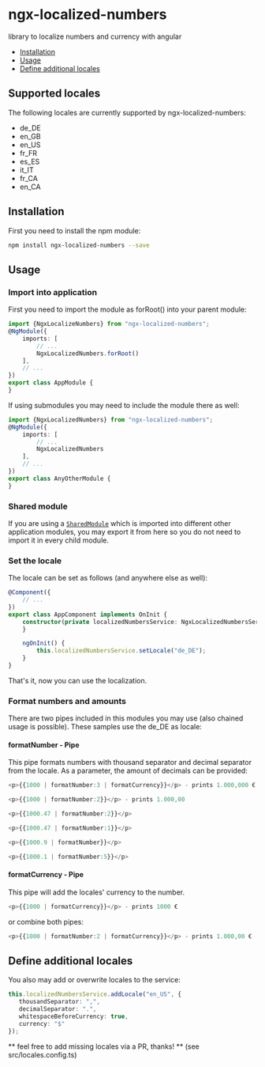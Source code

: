 # ngx-localized-numbers
library to localize numbers and currency with angular

* [Installation](#installation)
* [Usage](#usage)
* [Define additional locales](#define-additional-locales)

## Supported locales
The following locales are currently supported by ngx-localized-numbers:
* de_DE
* en_GB
* en_US
* fr_FR
* es_ES
* it_IT
* fr_CA
* en_CA

## Installation
First you need to install the npm module:
```sh
npm install ngx-localized-numbers --save
```

## Usage
### Import into application
First you need to import the module as forRoot() into your parent module:
```ts
import {NgxLocalizeNumbers} from "ngx-localized-numbers";
@NgModule({
    imports: [
        // ...
        NgxLocalizedNumbers.forRoot()
    ],
    // ...
})
export class AppModule {
}
```
If using submodules you may need to include the module there as well:
```ts
import {NgxLocalizedNumbers} from "ngx-localized-numbers";
@NgModule({
    imports: [
        // ...
        NgxLocalizedNumbers
    ],
    // ...
})
export class AnyOtherModule {
}
```

### Shared module
If you are using a [`SharedModule`](https://angular.io/docs/ts/latest/guide/ngmodule.html#!#shared-modules)
which is imported into different other application modules, you may export it from here so you do not need to import it in every child module.

### Set the locale
The locale can be set as follows (and anywhere else as well):
```ts
@Component({
    // ...
})
export class AppComponent implements OnInit {
    constructor(private localizedNumbersService: NgxLocalizedNumbersService) {
    }

    ngOnInit() {
        this.localizedNumbersService.setLocale("de_DE");
    }
}
```

That's it, now you can use the localization.

### Format numbers and amounts
There are two pipes included in this modules you may use (also chained usage is possible). These samples use the de_DE as locale:

#### formatNumber - Pipe
This pipe formats numbers with thousand separator and decimal separator from the locale. As a parameter, the amount of decimals can be provided:
```ts
<p>{{1000 | formatNumber:3 | formatCurrency}}</p> - prints 1.000,000 €

<p>{{1000 | formatNumber:2}}</p> - prints 1.000,00

<p>{{1000.47 | formatNumber:2}}</p>

<p>{{1000.47 | formatNumber:1}}</p>

<p>{{1000.9 | formatNumber}}</p>

<p>{{1000.1 | formatNumber:5}}</p>
```

#### formatCurrency - Pipe
This pipe will add the locales' currency to the number.

```ts
<p>{{1000 | formatCurrency}}</p> - prints 1000 €
```

or combine both pipes:
```ts
<p>{{1000 | formatNumber:2 | formatCurrency}}</p> - prints 1.000,00 €

```

## Define additional locales
You also may add or overwrite locales to the service:
```ts
this.localizedNumbersService.addLocale("en_US", {
   thousandSeparator: ",",
   decimalSeparator: ".",
   whitespaceBeforeCurrency: true,
   currency: "$"
});

```

** feel free to add missing locales via a PR, thanks! ** (see src/locales.config.ts)